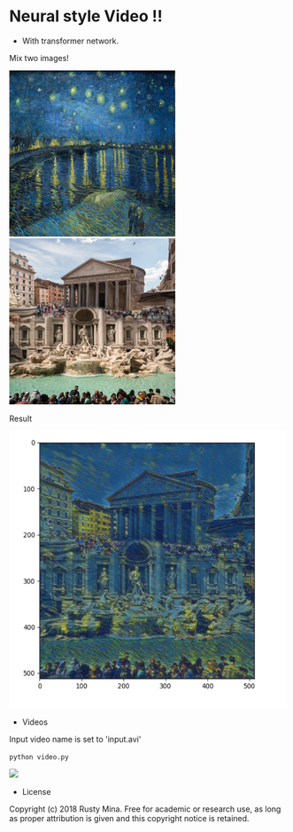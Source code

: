 # Neural style Video !!

- With transformer network.

Mix two images!
<p><img src='images/gogh.jpg', width=300, height=300><img src='images/trevi.jpg', width=300, height=300></p>


Result
<p><img src='sample.JPG', width=500, height=500></p>



- Videos

Input video name is set to 'input.avi'

`python video.py`

<p><img src='output.gif'></p>

- License


Copyright (c) 2018 Rusty Mina. Free for academic or research use, as long as proper attribution is given and this copyright notice is retained.
